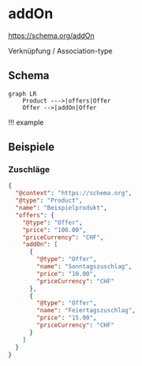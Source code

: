 # addOn



https://schema.org/addOn


Verknüpfung / Association-type

## Schema
``` mermaid
graph LR
    Product --->|offers|Offer
    Offer -->|addOn|Offer
```

!!! example

## Beispiele

### Zuschläge
``` json
{
  "@context": "https://schema.org",
  "@type": "Product",
  "name": "Beispielprodukt",
  "offers": {
    "@type": "Offer",
    "price": "100.00",
    "priceCurrency": "CHF",
    "addOn": [
      {
        "@type": "Offer",
        "name": "Sonntagszuschlag",
        "price": "10.00",
        "priceCurrency": "CHF"
      },
      {
        "@type": "Offer",
        "name": "Feiertagszuschlag",
        "price": "15.00",
        "priceCurrency": "CHF"
      }
    ]
  }
}
```